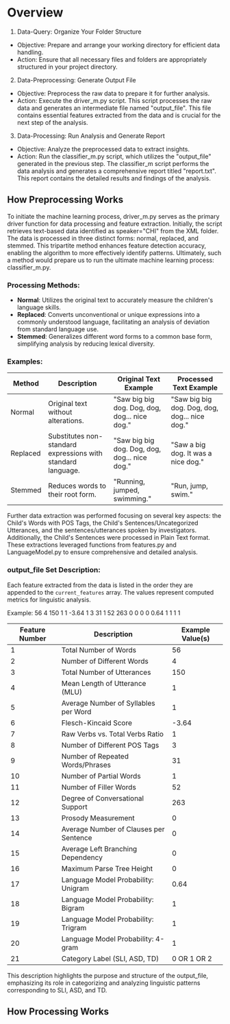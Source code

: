 # Overview
1. Data-Query: Organize Your Folder Structure
* Objective: Prepare and arrange your working directory for efficient data handling.
* Action: Ensure that all necessary files and folders are appropriately structured in your project directory.

2. Data-Preprocessing: Generate Output File
* Objective: Preprocess the raw data to prepare it for further analysis.
* Action: Execute the driver_m.py script. This script processes the raw data and generates an intermediate file named "output_file". This file contains essential features extracted from the data and is crucial for the next step of the analysis.

3. Data-Processing: Run Analysis and Generate Report
* Objective: Analyze the preprocessed data to extract insights.
* Action: Run the classifier_m.py script, which utilizes the "output_file" generated in the previous step. The classifier_m script performs the data analysis and generates a comprehensive report titled "report.txt". This report contains the detailed results and findings of the analysis.


## How Preprocessing Works

To initiate the machine learning process, driver_m.py serves as the primary driver function for data processing and feature extraction. Initially, the script retrieves text-based data identified as speaker="CHI" from the XML folder. The data is processed in three distinct forms: normal, replaced, and stemmed. This tripartite method enhances feature detection accuracy, enabling the algorithm to more effectively identify patterns. Ultimately, such a method would prepare us to run the ultimate machine learning process: classifier_m.py.

### Processing Methods:
- **Normal**: Utilizes the original text to accurately measure the children's language skills.
- **Replaced**: Converts unconventional or unique expressions into a commonly understood language, facilitating an analysis of deviation from standard language use.
- **Stemmed**: Generalizes different word forms to a common base form, simplifying analysis by reducing lexical diversity.

### Examples:
| Method    | Description | Original Text Example | Processed Text Example |
|-----------|-------------|-----------------------|------------------------|
| Normal    | Original text without alterations. | "Saw big big dog. Dog, dog, dog... nice dog." | "Saw big big dog. Dog, dog, dog... nice dog." |
| Replaced  | Substitutes non-standard expressions with standard language. | "Saw big big dog. Dog, dog, dog... nice dog." | "Saw a big dog. It was a nice dog." |
| Stemmed   | Reduces words to their root form. | "Running, jumped, swimming." | "Run, jump, swim." |

Further data extraction was performed focusing on several key aspects: the Child's Words with POS Tags, the Child's Sentences/Uncategorized Utterances, and the sentences/utterances spoken by investigators. Additionally, the Child's Sentences were processed in Plain Text format. These extractions leveraged functions from features.py and LanguageModel.py to ensure comprehensive and detailed analysis.

### output_file Set Description:

Each feature extracted from the data is listed in the order they are appended to the `current_features` array. The values represent computed metrics for linguistic analysis.

Example: 56 4 150 1 1 -3.64 1 3 31 1 52 263 0 0 0 0 0.64 1 1 1 1

| Feature Number | Description | Example Value(s) |
|----------------|-------------|------------------|
| 1              | Total Number of Words | 56 |
| 2              | Number of Different Words | 4 |
| 3              | Total Number of Utterances | 150 |
| 4              | Mean Length of Utterance (MLU) | 1 |
| 5              | Average Number of Syllables per Word | 1 |
| 6              | Flesch-Kincaid Score | -3.64 |
| 7              | Raw Verbs vs. Total Verbs Ratio | 1 |
| 8              | Number of Different POS Tags | 3 |
| 9              | Number of Repeated Words/Phrases | 31 |
| 10             | Number of Partial Words | 1 |
| 11             | Number of Filler Words | 52 |
| 12             | Degree of Conversational Support | 263 |
| 13             | Prosody Measurement | 0 |
| 14             | Average Number of Clauses per Sentence | 0 |
| 15             | Average Left Branching Dependency | 0 |
| 16             | Maximum Parse Tree Height | 0 |
| 17             | Language Model Probability: Unigram | 0.64 |
| 18             | Language Model Probability: Bigram | 1 |
| 19             | Language Model Probability: Trigram | 1 |
| 20             | Language Model Probability: 4-gram | 1 |
| 21             | Category Label (SLI, ASD, TD) | 0 OR 1 OR 2 |

This description highlights the purpose and structure of the output_file, emphasizing its role in categorizing and analyzing linguistic patterns corresponding to SLI, ASD, and TD.

## How Processing Works
